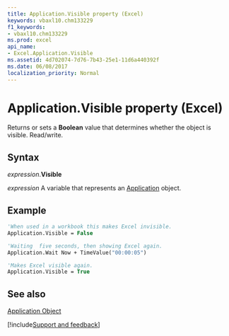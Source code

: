 ```yaml
---
title: Application.Visible property (Excel)
keywords: vbaxl10.chm133229
f1_keywords:
- vbaxl10.chm133229
ms.prod: excel
api_name:
- Excel.Application.Visible
ms.assetid: 4d702074-7d76-7b43-25e1-11d6a440392f
ms.date: 06/08/2017
localization_priority: Normal
---
```



# Application.Visible property (Excel)

Returns or sets a  **Boolean** value that determines whether the object is visible. Read/write.


## Syntax

_expression_.**Visible**

_expression_ A variable that represents an [Application](Excel.Application-graph-property.md) object.

## Example

```vb
'When used in a workbook this makes Excel invisible.
Application.Visible = False

'Waiting  five seconds, then showing Excel again.
Application.Wait Now + TimeValue("00:00:05")

'Makes Excel visible again.
Application.Visible = True

```

## See also


[Application Object](Excel.Application(object).md)

[!include[Support and feedback](~/includes/feedback-boilerplate.md)]
